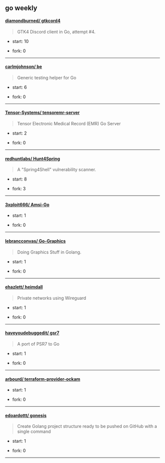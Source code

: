 ## go weekly

#### [diamondburned/ gtkcord4](https://github.com/diamondburned/gtkcord4)
>  GTK4 Discord client in Go, attempt #4.
+ start: 10
+ fork: 0
---
#### [carlmjohnson/ be](https://github.com/carlmjohnson/be)
>  Generic testing helper for Go
+ start: 6
+ fork: 0
---
#### [Tensor-Systems/ tensoremr-server](https://github.com/Tensor-Systems/tensoremr-server)
>  Tensor Electronic Medical Record (EMR) Go Server
+ start: 2
+ fork: 0
---
#### [redhuntlabs/ Hunt4Spring](https://github.com/redhuntlabs/Hunt4Spring)
>  A "Spring4Shell" vulnerability scanner.
+ start: 8
+ fork: 3
---
#### [3xploit666/ Amsi-Go](https://github.com/3xploit666/Amsi-Go)
>  
+ start: 1
+ fork: 0
---
#### [lebrancconvas/ Go-Graphics](https://github.com/lebrancconvas/Go-Graphics)
>  Doing Graphics Stuff in Golang. 
+ start: 1
+ fork: 0
---
#### [ehazlett/ heimdall](https://github.com/ehazlett/heimdall)
>  Private networks using Wireguard
+ start: 1
+ fork: 0
---
#### [haveyoudebuggedit/ gsr7](https://github.com/haveyoudebuggedit/gsr7)
>  A port of PSR7 to Go
+ start: 1
+ fork: 0
---
#### [arbourd/ terraform-provider-ockam](https://github.com/arbourd/terraform-provider-ockam)
>  
+ start: 1
+ fork: 0
---
#### [edoardottt/ gonesis](https://github.com/edoardottt/gonesis)
>  Create Golang project structure ready to be pushed on GitHub with a single command
+ start: 1
+ fork: 0
---
